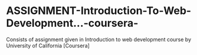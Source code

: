 # ASSIGNMENT-Introduction-To-Web-Development...-coursera-
Consists of assignment given in Introduction to web development course by University of California [Coursera] 
